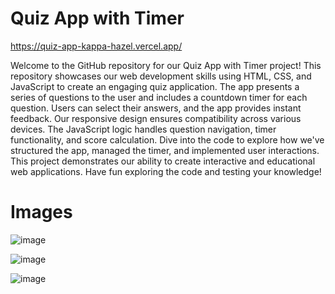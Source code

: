 # Quiz App with Timer

https://quiz-app-kappa-hazel.vercel.app/

Welcome to the GitHub repository for our Quiz App with Timer project! This repository showcases our web development skills using HTML, CSS, and JavaScript to create an engaging quiz application. The app presents a series of questions to the user and includes a countdown timer for each question. Users can select their answers, and the app provides instant feedback. Our responsive design ensures compatibility across various devices. The JavaScript logic handles question navigation, timer functionality, and score calculation. Dive into the code to explore how we've structured the app, managed the timer, and implemented user interactions. This project demonstrates our ability to create interactive and educational web applications. Have fun exploring the code and testing your knowledge!

# Images

![image](https://github.com/gauravdev01/Web-Development-Projects/assets/109756079/7f952777-81da-45f8-8a6a-68a694757c3d)

![image](https://github.com/gauravdev01/Web-Development-Projects/assets/109756079/00f787c2-36c8-44f3-b3e3-76c336383018)

![image](https://github.com/gauravdev01/Web-Development-Projects/assets/109756079/b7e0fcb1-96b7-4ff1-8a60-fb4799a55a33)

